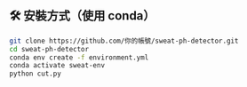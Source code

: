 ## 🛠 安裝方式（使用 conda）

```bash
git clone https://github.com/你的帳號/sweat-ph-detector.git
cd sweat-ph-detector
conda env create -f environment.yml
conda activate sweat-env
python cut.py
